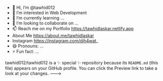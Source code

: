 - 👋 Hi, I’m @tawhid012
- 👀 I’m interested in Web Development 
- 🌱 I’m currently learning ...
- 💞️ I’m looking to collaborate on ...
- 📫 Reach me on my Portfolio https://tawhidlaskar.netlify.app
- About Me
https://about.me/tawhidlaskar
- Instagram
  https://instagram.com/dih4wat_
- 😄 Pronouns: ...
- ⚡ Fun fact: ...


tawhid012/tawhid012 is a ✨ special ✨ repository because its `README.md` (this file) appears on your GitHub profile.
You can click the Preview link to take a look at your changes.
--->
